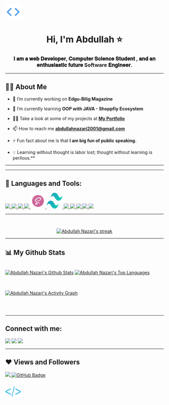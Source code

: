 <a href="#"><img width="50"  src="./open.png" height="50px"/></a>

<h1 align="center">Hi, I'm Abdullah ⭐</h1>
<h3 align="center">𝐈 𝐚𝐦 𝐚 𝐰𝐞𝐛 𝐃𝐞𝐯𝐞𝐥𝐨𝐩𝐞𝐫, 𝐂𝐨𝐦𝐩𝐮𝐭𝐞𝐫 𝐒𝐜𝐢𝐞𝐧𝐜𝐞 𝐒𝐭𝐮𝐝𝐞𝐧𝐭 , 𝐚𝐧𝐝 𝐚𝐧 𝐞𝐧𝐭𝐡𝐮𝐬𝐢𝐚𝐬𝐭𝐢𝐜 𝐟𝐮𝐭𝐮𝐫𝐞 Software 𝐄𝐧𝐠𝐢𝐧𝐞𝐞𝐫. </h3>

---

## 🙋‍♂️ About Me

- 🔭 I’m currently working on **Edgu-Bilig Magazine**

- 🌱 I’m currently learning **OOP with JAVA - Shoppfiy Ecosystem**

- 👨‍💻 Take a look at some of my projects at **[My Portfolio](https://abdullah-nazari.netlify.app/)**

- 📫 How to reach me **abdullahnazari2001@gmail.com**

- ⚡ Fun fact about me is that **I am big fun of public speaking.**

- 💡 Learning without thought is labor lost; thought without learning is perilous.**
---

---
## 🚀 Languages and Tools:

<p align="left"> 
       <a href="https://reactjs.org/" target="_blank"> <img src="https://img.icons8.com/color/48/000000/react-native.png"/> </a>
     <a href="https://developer.mozilla.org/en-US/docs/Web/JavaScript" target="_blank"> <img src="https://img.icons8.com/color/48/000000/javascript.png"/> </a> 
    <a href="https://www.w3.org/html/" target="_blank"> <img src="https://img.icons8.com/color/48/000000/html-5.png"/> </a> 
       <a href="https://www.w3schools.com/css/" target="_blank"> <img src="https://img.icons8.com/color/48/000000/css3.png"/> </a> 
     <a href="https://sass-lang.com/" target="_blank"> <img src="./sass.png"/> </a>
      <a href="https://tailwindcss.com/" target="_blank"> <img src="./tailwind.svg" width="50px" height="50px"/> </a>
    <a href="https://getbootstrap.com" target="_blank"> <img src="https://img.icons8.com/color/48/000000/bootstrap.png"/> </a> 
    <a href="https://www.python.org" target="_blank"> <img src="https://img.icons8.com/color/48/000000/python.png"/> </a> 
        <a href="https://firebase.google.com/" target="_blank"> <img src="https://img.icons8.com/color/48/000000/firebase.png"/> </a> 
       <a href="https://redux.js.org/" target="_blank"> <img src="https://img.icons8.com/color/48/000000/redux.png"/> </a> 
        <a href="https://git-scm.com/" target="_blank"> <img src="https://img.icons8.com/color/48/000000/git.png"/> </a> 
 </p>

---

<br/>

<p align="center">
    <a href="https://github.com/AboNazari/github-readme-streak-stats">
        <img title="🔥 Get streak stats for your profile at git.io/streak-stats" alt="Abdullah Nazari's streak" src="https://github-readme-streak-stats.herokuapp.com/?user=AboNazari&theme=black-ice&hide_border=true&stroke=0000&background=060A0CD0"/>
    </a>
</p>

---

## 📊 My Github Stats

  <br/>
    <a href="https://github.com/AboNazari/github-readme-stats"><img alt="Abdullah Nazari's Github Stats" src="https://github-readme-stats.vercel.app/api?username=AboNazari&show_icons=true&count_private=true&theme=react&hide_border=true&bg_color=0D1117" /></a>
  <a href="https://github.com/AboNazari/github-readme-stats"><img alt="Abdullah Nazari's Top Languages" src="https://github-readme-stats.vercel.app/api/top-langs/?username=AboNazari&langs_count=8&count_private=true&layout=compact&theme=react&hide_border=true&bg_color=0D1117" /></a>
  <br/>

<br/>
<br/>

<a href="https://github.com/AboNazari/github-readme-activity-graph"><img alt="Abdullah Nazari's Activity Graph" src="https://activity-graph.herokuapp.com/graph?username=AboNazari&bg_color=0D1117&color=5BCDEC&line=5BCDEC&point=FFFFFF&hide_border=true" /> </a>

<br/>
<br/>

---

## Connect with me:

<p align="left">

<a href = "https://www.linkedin.com/in/abdullah-nazari/"><img src="https://img.icons8.com/fluent/48/000000/linkedin.png"/></a>
<a href = "https://twitter.com/abdullah1nazari"><img src="https://img.icons8.com/fluent/48/000000/twitter.png"/></a>
<a href = "https://www.youtube.com/channel/UCqtNz373FnJ7zB5_B3QKRlw"><img src="https://img.icons8.com/color/48/000000/youtube-play.png"/></a>

</p>

---

## ❤ Views and Followers 

<a href="https://github.com/Meghna-DAS/github-profile-views-counter">
    <img src="https://komarev.com/ghpvc/?username=AboNazari">
</a>
<a href="https://github.com/AboNazari?tab=followers"><img src="https://img.shields.io/github/followers/AboNazari?label=Followers&style=social" alt="GitHub Badge"></a>
</br>

<a href="#"><img width="50"  src="./close.png" height="60px"/></a>
